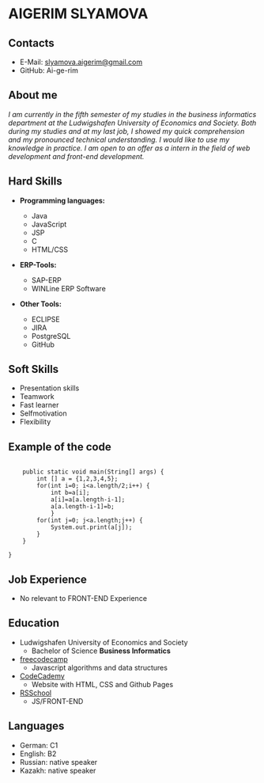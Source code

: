 # AIGERIM SLYAMOVA

## Contacts

- E-Mail: slyamova.aigerim@gmail.com
- GitHub: Ai-ge-rim

## About me

*I am currently in the fifth semester of my studies in the business informatics department at the Ludwigshafen University of Economics and Society. Both during my studies and at my last job, I showed my quick comprehension and my pronounced technical understanding. I would like to use my knowledge in practice. I am open to an offer as a intern in the field of web development and front-end development.*

## Hard Skills

- **Programming languages:**

    - Java
    - JavaScript
    - JSP
    - C
    - HTML/CSS

- **ERP-Tools:**

    - SAP-ERP
    - WINLine ERP Software

- **Other Tools:**

     - ECLIPSE
     - JIRA
     - PostgreSQL
     - GitHub

## Soft Skills

- Presentation skills
- Teamwork
- Fast learner
- Selfmotivation
- Flexibility

## Example of the code

```public class swap {

	public static void main(String[] args) {
		int [] a = {1,2,3,4,5};
		for(int i=0; i<a.length/2;i++) {
			int b=a[i];
			a[i]=a[a.length-i-1];
			a[a.length-i-1]=b;		
			}
		for(int j=0; j<a.length;j++) {
			System.out.print(a[j]);
		}
	}

}
```


## Job Experience
- No relevant to FRONT-END Experience

## Education

- Ludwigshafen University of Economics and Society
    - Bachelor of Science **Business Informatics**  
- [freecodecamp](https://www.freecodecamp.org/learn/javascript-algorithms-and-data-structures/)
    - Javascript algorithms and data structures
- [CodeCademy](https://www.codecademy.com/learn)
     - Website with HTML, CSS and Github Pages
- [RSSchool](https://rs.school/)
    - JS/FRONT-END

## Languages

- German: C1
- English: B2
- Russian: native speaker
- Kazakh: native speaker
